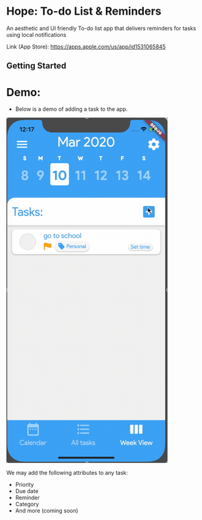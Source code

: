 # Hope: To-do List & Reminders

An aesthetic and UI friendly To-do list app that delivers reminders for tasks using local notifications

Link (App Store): https://apps.apple.com/us/app/id1531065845

## Getting Started

# Demo:
- Below is a demo of adding a task to the app.

![](assets/demo.gif)

We may add the following attributes to any task:
  - Priority
  - Due date
  - Reminder
  - Category
  - And more (coming soon)
